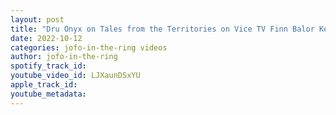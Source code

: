 ```yaml
---
layout: post
title: "Dru Onyx on Tales from the Territories on Vice TV Finn Balor Kevin Owens"
date: 2022-10-12
categories: jofo-in-the-ring videos
author: jofo-in-the-ring
spotify_track_id: 
youtube_video_id: LJXaunDSxYU
apple_track_id: 
youtube_metadata: 
---
```


